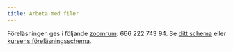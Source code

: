 ```yaml
---
title: Arbeta med filer
---
```

Föreläsningen ges i följande [zoomrum][zoom-room]: 666 222 743 94. Se [ditt 
schema][schedule-personal] eller [kursens föreläsningsschema][schedule].

[zoom-room]: https://kth-se.zoom.us/j/66622274394
[schedule-personal]: https://www.kth.se/social/home/personal-menu/schema/
[schedule]: https://cloud.timeedit.net/kth/web/public01/ri1Y9X94Q5wZ6QQvx80Z0Yo5yyY48Z93Z775Q05Qg626QYy6.html#contentlinks


